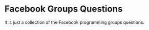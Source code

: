 # Facebook Groups Questions

It is just a collection of the Facebook programming groups questions.  
